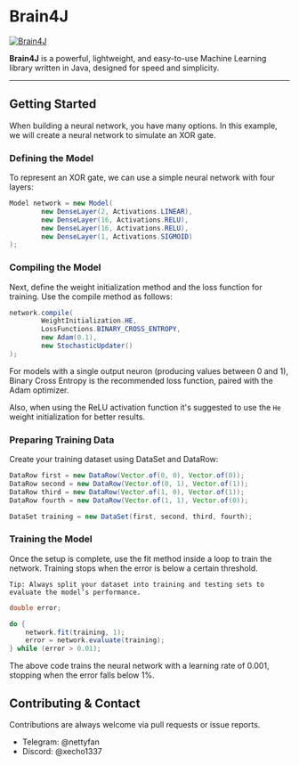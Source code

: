 # Brain4J

[![Brain4J](https://img.shields.io/badge/Brain4J-2.1-blue.svg)](https://github.com/xEcho1337/Brain4J)

**Brain4J** is a powerful, lightweight, and easy-to-use Machine Learning library written in Java, designed for speed and simplicity.

---

## Getting Started

When building a neural network, you have many options. In this example, we will create a neural network to simulate an XOR gate.

### Defining the Model

To represent an XOR gate, we can use a simple neural network with four layers:

```java
Model network = new Model(
        new DenseLayer(2, Activations.LINEAR),
        new DenseLayer(16, Activations.RELU),
        new DenseLayer(16, Activations.RELU),
        new DenseLayer(1, Activations.SIGMOID)
);
```

### Compiling the Model

Next, define the weight initialization method and the loss function for training. Use the compile method as follows:

```java
network.compile(
        WeightInitialization.HE,
        LossFunctions.BINARY_CROSS_ENTROPY,
        new Adam(0.1),
        new StochasticUpdater()
);
```

For models with a single output neuron (producing values between 0 and 1), Binary Cross Entropy is the recommended loss function, paired with the Adam optimizer.

Also, when using the ReLU activation function it's suggested to use the `He` weight initialization for better results.

### Preparing Training Data

Create your training dataset using DataSet and DataRow:

```java
DataRow first = new DataRow(Vector.of(0, 0), Vector.of(0));
DataRow second = new DataRow(Vector.of(0, 1), Vector.of(1));
DataRow third = new DataRow(Vector.of(1, 0), Vector.of(1));
DataRow fourth = new DataRow(Vector.of(1, 1), Vector.of(0));

DataSet training = new DataSet(first, second, third, fourth);
```

### Training the Model

Once the setup is complete, use the fit method inside a loop to train the network. Training stops when the error is below a certain threshold.

	Tip: Always split your dataset into training and testing sets to evaluate the model’s performance.

```java
double error;

do {
    network.fit(training, 1);
    error = network.evaluate(training);
} while (error > 0.01);
```

The above code trains the neural network with a learning rate of 0.001, stopping when the error falls below 1%.

## Contributing & Contact

Contributions are always welcome via pull requests or issue reports.

- Telegram: @nettyfan
- Discord: @xecho1337
